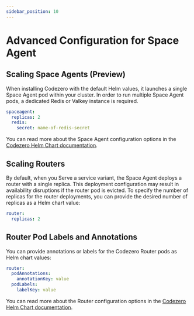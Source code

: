 ```yaml
---
sidebar_position: 10
---
```


# Advanced Configuration for Space Agent

## Scaling Space Agents (Preview)

When installing Codezero with the default Helm values, it launches a single Space Agent pod within your cluster. In order to run multiple Space Agent pods, a dedicated Redis or Valkey instance is required.

```yaml
spaceagent:
  replicas: 2
  redis:
    secret: name-of-redis-secret
```

You can read more about the Space Agent configuration options in the [Codezero Helm Chart documentation](https://github.com/c6o/helm-charts/blob/pasley/README.md).

## Scaling Routers

By default, when you Serve a service variant, the Space Agent deploys a router with a single replica. This deployment configuration may result in availability disruptions if the router pod is evicted.
To specify the number of replicas for the router deployments, you can provide the desired number of replicas as a Helm chart value:

```yaml
router:
  replicas: 2
```

## Router Pod Labels and Annotations

You can provide annotations or labels for the Codezero Router pods as Helm chart values:

```yaml
router:
  podAnnotations: 
    annotationKey: value
  podLabels:
    labelKey: value
```

You can read more about the Router configuration options in the [Codezero Helm Chart documentation](https://github.com/c6o/helm-charts/blob/pasley/README.md).
